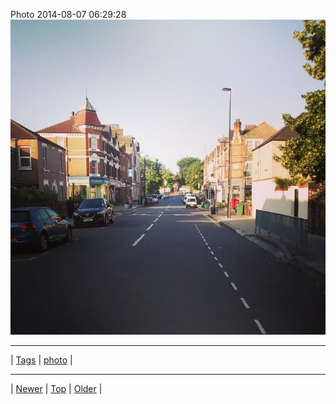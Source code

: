 <!--
title: Photo 2014-08-07 06
date: 2020-06-28T15:00:41.519Z
tags: photo
-->











Photo 2014-08-07 06:29:28
![](94045181622-0.jpg)

<!--BOTTOM-POST-NAVIGATION-->
---

| [Tags](tags.md) | [photo](tag-photo.md) |

---

| [Newer](93988879227.md) | [Top](index.md) | [Older](94080388942.md) |